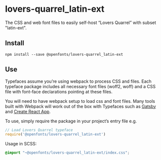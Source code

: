 
# lovers-quarrel_latin-ext

The CSS and web font files to easily self-host “Lovers Quarrel” with subset "latin-ext".

## Install

`npm install --save @openfonts/lovers-quarrel_latin-ext`

## Use

Typefaces assume you’re using webpack to process CSS and files. Each typeface
package includes all necessary font files (woff2, woff) and a CSS file with
font-face declarations pointing at these files.

You will need to have webpack setup to load css and font files. Many tools built
with Webpack will work out of the box with Typefaces such as [Gatsby](https://github.com/gatsbyjs/gatsby)
and [Create React App](https://github.com/facebookincubator/create-react-app).

To use, simply require the package in your project’s entry file e.g.

```javascript
// Load Lovers Quarrel typeface
require('@openfonts/lovers-quarrel_latin-ext')
```

Usage in SCSS:
```scss
@import "~@openfonts/lovers-quarrel_latin-ext/index.css";
```
